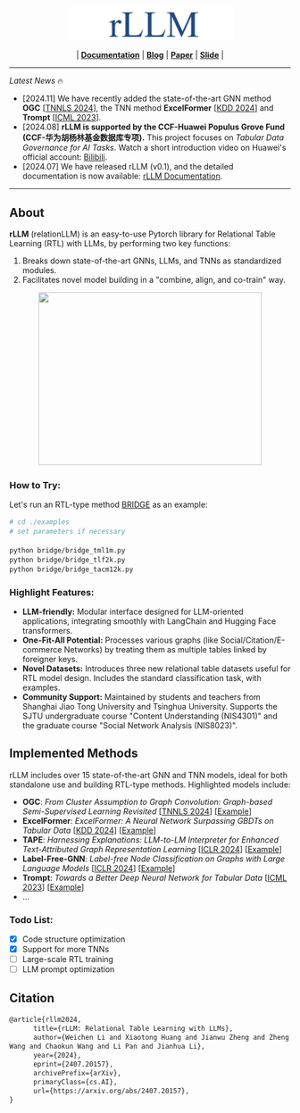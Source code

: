 <!-- # rLLM (**[Documentation](https://relationllm.readthedocs.io/en/latest/)**|**[Paper](https://arxiv.org/abs/2407.20157)**) -->

<p align="center"><img src="docs/source/_static/rllm.png" alt="rLLM logo" width="300px" /></p>
<p align="center">
|  <a href="https://relationllm.readthedocs.io/en/latest/"><b>Documentation</b></a>  
|  <a href="https://rllm-project.github.io/"><b>Blog</b></a>  
|  <a href="https://arxiv.org/abs/2407.20157"><b>Paper</b></a>  
|  <a href="https://zhengwang100.github.io/pdf/rllm_introduction240811.pdf"><b>Slide</b></a>  |
</p>

----

*Latest News* 🔥 
- [2024.11] We have recently added the state-of-the-art GNN method **OGC** [[TNNLS 2024](https://arxiv.org/abs/2309.13599)], the TNN method **ExcelFormer** [[KDD 2024](https://arxiv.org/abs/2301.02819)] and **Trompt** [[ICML 2023](https://arxiv.org/abs/2305.18446)].  
- [2024.08] **rLLM is supported by the CCF-Huawei Populus Grove Fund (CCF-华为胡杨林基金数据库专项).** This project focuses on *Tabular Data Governance for AI Tasks*. Watch a short introduction video on Huawei's official account: [Bilibili](https://www.bilibili.com/video/BV1qz421i7Yz).
- [2024.07] We have released rLLM (v0.1), and the detailed documentation is now available: [rLLM Documentation](https://relationllm.readthedocs.io/en/latest/).  

---
## About

**rLLM** (relationLLM) is an easy-to-use Pytorch library for Relational Table Learning (RTL) with LLMs, by performing two key functions:
1. Breaks down state-of-the-art GNNs, LLMs, and TNNs as standardized modules.
2. Facilitates novel model building in a "combine, align, and co-train" way.  


<p align="center">
  <img width="400" height="310" src="https://zhengwang100.github.io/img/rllm/rllm_overview.png">
</p>

### How to Try:
Let's run an RTL-type method [BRIDGE](./examples/bridge) as an example:

```bash
# cd ./examples
# set parameters if necessary

python bridge/bridge_tml1m.py
python bridge/bridge_tlf2k.py
python bridge/bridge_tacm12k.py
```


### Highlight Features: 
- **LLM-friendly:** Modular interface designed for LLM-oriented applications, integrating smoothly with LangChain and Hugging Face transformers.
- **One-Fit-All Potential:**  Processes various graphs (like Social/Citation/E-commerce Networks) by treating them as multiple tables linked by foreigner keys. 
- **Novel Datasets:**  Introduces three new relational table datasets useful for RTL model design. Includes the standard classification task, with examples.
- **Community Support:**  Maintained by students and teachers from Shanghai Jiao Tong University and Tsinghua University. Supports the SJTU undergraduate course "Content Understanding (NIS4301)" and the graduate course "Social Network Analysis (NIS8023)".

## Implemented Methods
rLLM includes over 15 state-of-the-art GNN and TNN models, ideal for both standalone use and building RTL-type methods. Highlighted models include:  

- **OGC**: *From Cluster Assumption to Graph Convolution: Graph-based Semi-Supervised Learning Revisited* [[TNNLS 2024](https://arxiv.org/abs/2309.13599)] [[Example](https://github.com/rllm-team/rllm/blob/main/examples/ogc.py)]  
- **ExcelFormer**: *ExcelFormer: A Neural Network Surpassing GBDTs on Tabular Data* [[KDD 2024](https://arxiv.org/abs/2301.02819)] [[Example](https://github.com/rllm-team/rllm/blob/main/examples/excelformer.py)]  
- **TAPE**: *Harnessing Explanations: LLM-to-LM Interpreter for Enhanced Text-Attributed Graph Representation Learning* [[ICLR 2024](https://arxiv.org/abs/2305.19523)] [[Example](https://github.com/rllm-team/rllm/tree/main/examples/tape)]  
- **Label-Free-GNN**: *Label-free Node Classification on Graphs with Large Language Models* [[ICLR 2024](https://arxiv.org/abs/2310.04668)] [[Example](https://github.com/rllm-team/rllm/blob/main/examples/ogc.py)]  
- **Trompt**: *Towards a Better Deep Neural Network for Tabular Data*  [[ICML 2023](https://arxiv.org/abs/2305.18446)] [[Example](https://github.com/rllm-team/rllm/blob/main/examples/trompt.py)]  
- ...  



### Todo List: 
- [x] Code structure optimization
- [x] Support for more TNNs
- [ ] Large-scale RTL training
- [ ] LLM prompt optimization
## Citation
```
@article{rllm2024,
      title={rLLM: Relational Table Learning with LLMs}, 
      author={Weichen Li and Xiaotong Huang and Jianwu Zheng and Zheng Wang and Chaokun Wang and Li Pan and Jianhua Li},
      year={2024},
      eprint={2407.20157},
      archivePrefix={arXiv},
      primaryClass={cs.AI},
      url={https://arxiv.org/abs/2407.20157}, 
}
```

